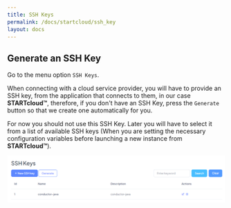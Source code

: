 ```yaml
---
title: SSH Keys
permalink: /docs/startcloud/ssh_key
layout: docs
---
```


## Generate an SSH Key


Go to the menu option `SSH Keys`.

When connecting with a cloud service provider, you will have to provide an SSH key, from the application that connects to them, in our case **STARTcloud™**, therefore, if you don't have an SSH Key, press the `Generate` button so that we create one automatically for you.


For now you should not use this SSH Key. Later you will have to select it from a list of available SSH keys (When you are setting the necessary configuration variables before launching a new instance from **STARTcloud™**).


![Screenshot: SSH Keys](./../../images/docs/ssh_key/ssh_keys.png)
